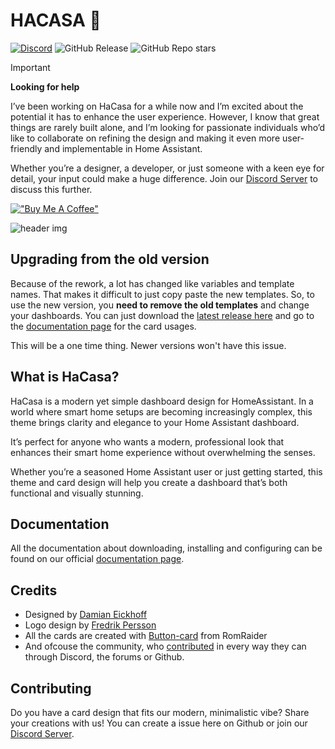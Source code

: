 # HACASA 💜
[![Discord](https://img.shields.io/discord/1256323927152660521?style=for-the-badge&logo=discord&logoColor=white&labelColor=%23a3aaf8&label=Chat%20on%20Discord&color=%235966f2)](https://discord.com/invite/9uMs9zCT7d)
![GitHub Release](https://img.shields.io/github/v/release/damianeickhoff/HaCasa?display_name=release&style=for-the-badge&label=Latest%20release&color=%239aaed4)
![GitHub Repo stars](https://img.shields.io/github/stars/damianeickhoff/hacasa?style=for-the-badge&logo=github&label=Github%20Stars&labelColor=%23d4b392&color=%23f9f2e9)

> [!important]
> **Looking for help**
> 
> I’ve been working on HaCasa for a while now and I’m excited about the potential it has to enhance the user experience.
> However, I know that great things are rarely built alone, and I’m looking for passionate individuals who’d like to collaborate
> on refining the design and making it even more user-friendly and implementable in Home Assistant.
> 
> Whether you’re a designer, a developer, or just someone with a keen eye for detail, your input could make a huge difference.
> Join our [Discord Server](https://discord.com/invite/9uMs9zCT7d) to discuss this further.
>

[!["Buy Me A Coffee"](https://www.buymeacoffee.com/assets/img/custom_images/orange_img.png)](https://buymeacoffee.com/damianeickhoff)

![header img](https://github.com/user-attachments/assets/874685cd-32d9-4952-9a46-6cd5345e0113)

## Upgrading from the old version

Because of the rework, a lot has changed like variables and template names. That makes it difficult to just copy paste the new templates. So, to use the new version, you **need to remove the old templates** and change your dashboards.
You can just download the [latest release here](https://github.com/damianeickhoff/HaCasa/releases/latest) and go to the [documentation page](https://damianeickhoff.github.io/HaCasa/cards/hc_climate_card) for the card usages.

This will be a one time thing. Newer versions won't have this issue.

## What is HaCasa?

HaCasa is a modern yet simple dashboard design for HomeAssistant.
In a world where smart home setups are becoming increasingly complex, this theme brings clarity and elegance to your Home Assistant dashboard. 

It’s perfect for anyone who wants a modern, professional look that enhances their smart home experience without overwhelming the senses.

Whether you’re a seasoned Home Assistant user or just getting started, this theme and card design will help you create a dashboard that’s both functional and visually stunning.

## Documentation
All the documentation about downloading, installing and configuring can be found on our official [documentation page](https://damianeickhoff.github.io/HaCasa/).

## Credits
- Designed by [Damian Eickhoff](https://github.com/damianeickhoff)
- Logo design by [Fredrik Persson](https://github.com/fredrikpersson92)
- All the cards are created with [Button-card](https://github.com/custom-cards/button-card) from RomRaider
- And ofcouse the community, who [contributed](https://github.com/damianeickhoff/HaCasa/graphs/contributors) in every way they can through Discord, the forums or Github.

## Contributing
Do you have a card design that fits our modern, minimalistic vibe? Share your creations with us! You can create a issue here on Github or join our [Discord Server](https://discord.com/invite/9uMs9zCT7d).

